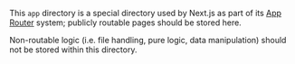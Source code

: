 This `app` directory is a special directory used by Next.js as part of its [App Router](https://nextjs.org/docs/app) system; publicly routable pages should be stored here.

Non-routable logic (i.e. file handling, pure logic, data manipulation) should not be stored within this directory.